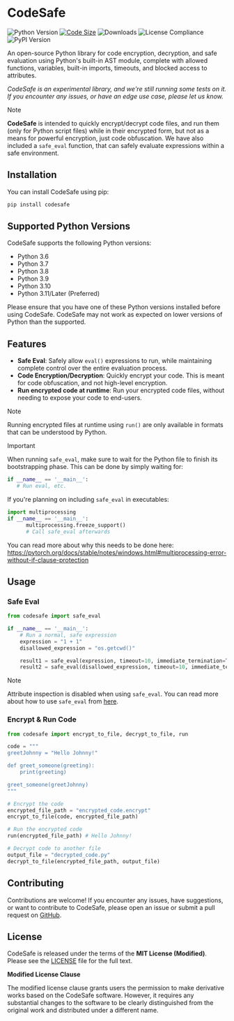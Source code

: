 # CodeSafe
![Python Version](https://img.shields.io/badge/python-3.12-blue.svg)
[![Code Size](https://img.shields.io/github/languages/code-size/infinitode/codesafe)](https://github.com/infinitode/codesafe)
![Downloads](https://pepy.tech/badge/codesafe)
![License Compliance](https://img.shields.io/badge/license-compliance-brightgreen.svg)
![PyPI Version](https://img.shields.io/pypi/v/codesafe)

An open-source Python library for code encryption, decryption, and safe evaluation using Python's built-in AST module, complete with allowed functions, variables, built-in imports, timeouts, and blocked access to attributes.

*CodeSafe is an experimental library, and we're still running some tests on it. If you encounter any issues, or have an edge use case, please let us know.*

> [!NOTE]
> **CodeSafe** is intended to quickly encrypt/decrypt code files, and run them (only for Python script files) while in their encrypted form, but not as a means for powerful encryption, just code obfuscation. We have also included a `safe_eval` function, that can safely evaluate expressions within a safe environment.

## Installation

You can install CodeSafe using pip:

```bash
pip install codesafe
```

## Supported Python Versions

CodeSafe supports the following Python versions:

- Python 3.6
- Python 3.7
- Python 3.8
- Python 3.9
- Python 3.10
- Python 3.11/Later (Preferred)

Please ensure that you have one of these Python versions installed before using CodeSafe. CodeSafe may not work as expected on lower versions of Python than the supported.

## Features

- **Safe Eval**: Safely allow `eval()` expressions to run, while maintaining complete control over the entire evaluation process.
- **Code Encryption/Decryption**: Quickly encrypt your code. This is meant for code obfuscation, and not high-level encryption.
- **Run encrypted code at runtime**: Run your encrypted code files, without needing to expose your code to end-users.

> [!NOTE]
> Running encrypted files at runtime using `run()` are only available in formats that can be understood by Python.

> [!IMPORTANT]
> When running `safe_eval`, make sure to wait for the Python file to finish its bootstrapping phase. This can be done by simply waiting for:
> ```python
> if __name__ == '__main__':
>    # Run eval, etc.
> ```
> If you're planning on including `safe_eval` in executables:
> ```python
> import multiprocessing
> if __name__ == '__main__':
>       multiprocessing.freeze_support()
>       # Call safe_eval afterwards
> ```
> You can read more about why this needs to be done here: https://pytorch.org/docs/stable/notes/windows.html#multiprocessing-error-without-if-clause-protection

## Usage

### Safe Eval

```python
from codesafe import safe_eval

if __name__ == '__main__':
    # Run a normal, safe expression
    expression = "1 + 1"
    disallowed_expression = "os.getcwd()"

    result1 = safe_eval(expression, timeout=10, immediate_termination=True)
    result2 = safe_eval(disallowed_expression, timeout=10, immediate_termination=True)
```

> [!NOTE]
> Attribute inspection is disabled when using `safe_eval`. You can read more about how to use `safe_eval` from [here](https://infinitode-docs.gitbook.io/documentation/package-documentation/codesafe-package-documentation).

### Encrypt & Run Code

```python
from codesafe import encrypt_to_file, decrypt_to_file, run

code = """
greetJohnny = "Hello Johnny!"

def greet_someone(greeting):
    print(greeting)

greet_someone(greetJohnny)
"""

# Encrypt the code
encrypted_file_path = "encrypted_code.encrypt"
encrypt_to_file(code, encrypted_file_path)

# Run the encrypted code
run(encrypted_file_path) # Hello Johnny!

# Decrypt code to another file
output_file = "decrypted_code.py"
decrypt_to_file(encrypted_file_path, output_file)
```

## Contributing

Contributions are welcome! If you encounter any issues, have suggestions, or want to contribute to CodeSafe, please open an issue or submit a pull request on [GitHub](https://github.com/infinitode/codesafe).

## License

CodeSafe is released under the terms of the **MIT License (Modified)**. Please see the [LICENSE](https://github.com/infinitode/codesafe/blob/main/LICENSE) file for the full text.

**Modified License Clause**

The modified license clause grants users the permission to make derivative works based on the CodeSafe software. However, it requires any substantial changes to the software to be clearly distinguished from the original work and distributed under a different name.

